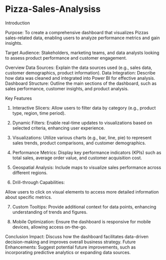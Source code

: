 # Pizza-Sales-Analysiss
Introduction

Purpose: To create a comprehensive dashboard that visualizes Pizzas sales-related data, enabling users to analyze performance metrics and gain insights.

Target Audience: Stakeholders, marketing teams, and data analysts looking to assess product performance and customer engagement.

Overview
Data Sources: Explain the data sources used (e.g., sales data, customer demographics, product information).
Data Integration: Describe how data was cleaned and integrated into Power BI for effective analysis.
Dashboard Structure: Outline the main sections of the dashboard, such as sales performance, customer insights, and product analysis.

Key Features
1. Interactive Slicers:
Allow users to filter data by category (e.g., product type, region, time period).

2. Dynamic Filters:
Enable real-time updates to visualizations based on selected criteria, enhancing user experience.

3. Visualizations:
Utilize various charts (e.g., bar, line, pie) to represent sales trends, product comparisons, and customer demographics.

4. Performance Metrics:
Display key performance indicators (KPIs) such as total sales, average order value, and customer acquisition cost.

5. Geospatial Analysis:
Include maps to visualize sales performance across different regions.

6. Drill-through Capabilities:

Allow users to click on visual elements to access more detailed information about specific metrics.

7. Custom Tooltips:
Provide additional context for data points, enhancing understanding of trends and figures.

9. Mobile Optimization:
Ensure the dashboard is responsive for mobile devices, allowing access on-the-go.

Conclusion
Impact: Discuss how the dashboard facilitates data-driven decision-making and improves overall business strategy.
Future Enhancements: Suggest potential future improvements, such as incorporating predictive analytics or expanding data sources.
